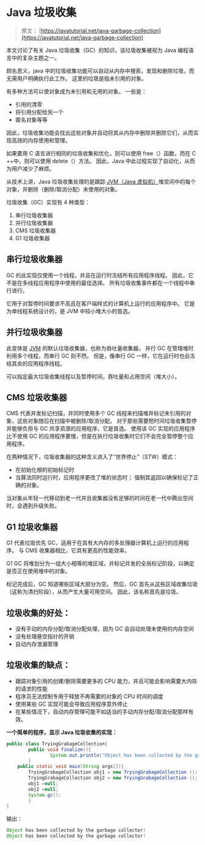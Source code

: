 # Java 垃圾收集

> 原文： [https://javatutorial.net/java-garbage-collection](https://javatutorial.net/java-garbage-collection)

本文讨论了有关 Java 垃圾收集（GC）的知识，该垃圾收集被视为 Java 编程语言中的复杂主题之一。

顾名思义，java 中的垃圾收集功能可以自动从内存中搜索，发现和删除垃圾，而无需用户明确执行此工作。 这里的垃圾是指未引用的对象。

有多种方法可以使对象成为未引用和无用的对象。 一些是：

*   引用的清零
*   将引用分配给另一个
*   匿名对象等等

因此，垃圾收集功能会找出这些对象并自动将其从内存中删除并删除它们，从而实现高效的内存使用和管理。

如果要用 C 语言进行相同的垃圾收集和优化，则可以使用 free（）函数，而在 C ++中，则可以使用 delete（）方法。 因此，Java 中此过程实现了自动化，从而为用户减少了麻烦。

从技术上讲，Java 垃圾收集处理的是跟踪 [JVM（Java 虚拟机）](https://javatutorial.net/jvm-explained)堆空间中的每个对象，并删除（删除/取消分配）未使用的对象。

垃圾收集（GC）实现有 4 种类型：

1.  串行垃圾收集器
2.  并行垃圾收集器
3.  CMS 垃圾收集器
4.  G1 垃圾收集器

## **串行垃圾收集器**

GC 的此实现仅使用一个线程，并且在运行时冻结所有应用程序线程。 因此，它不是在多线程应用程序中使用的最佳选择。 所有垃圾收集事件都在一个线程中串行进行。

它用于对暂停时间要求不高且在客户端样式的计算机上运行的应用程序中。 它是为单线程系统设计的，是 JVM 中较小堆大小的首选。

## **并行垃圾收集器**

此变体是 [JVM](https://javatutorial.net/jvm-explained) 的默认垃圾收集器，也称为吞吐量收集器。 并行 GC 在管理堆时利用多个线程，而串行 GC 则不然。 但是，像串行 GC 一样，它在运行时也会冻结其余的应用程序线程。

可以指定最大垃圾收集线程以及暂停时间，吞吐量和占用空间（堆大小）。

## **CMS 垃圾收集器**

CMS 代表并发标记扫描，并同时使用多个 GC 线程来扫描堆并标记未引用的对象，这些对象随后在扫描中被删除/取消分配。 对于那些需要短时间垃圾收集暂停并能够负担与 GC 共享资源的应用程序，它是首选。 使用该 GC 实现的应用程序比不使用 GC 的应用程序要慢，但是在执行垃圾收集时它们不会完全暂停整个应用程序。

在两种情况下，垃圾收集器的这种含义进入了“世界停止”（STW）模式：

*   在初始化根的初始标记时
*   当算法同时运行时，应用程序更改了堆的状态时； 强制其返回以确保标记了正确的对象。

当对象从年轻一代移动到老一代并且收集器没有足够的时间在老一代中腾出空间时，会遇到升级失败。

## **G1 垃圾收集器**

G1 代表垃圾优先 GC，适用于在具有大内存的多处理器计算机上运行的应用程序。 与 CMS 收集器相比，它具有更高的性能效率。

G1 GC 将堆划分为一组大小相等的堆区域，并标记并发的全局标记阶段，以确定是否正在使用堆中的对象。

标记完成后，GC 知道哪些区域大部分为空。 然后，GC 首先从这些区域收集垃圾（这称为清扫阶段），从而产生大量可用空间。 因此，该名称首先是垃圾。

## **垃圾收集的好处：**

*   没有手动的内存分配/取消分配处理，因为 GC 会自动处理未使用的内存空间
*   没有处理悬空指针的开销
*   自动内存泄漏管理

## **垃圾收集的缺点：**

*   跟踪对象引用的创建/删除需要更多的 CPU 能力，并且可能会影响需要大内存的请求的性能
*   程序员无法控制专用于释放不再需要的对象的 CPU 时间的调度
*   使用某些 GC 实现可能会导致应用程序意外停止
*   在某些情况下，自动内存管理可能不如适当的手动内存分配/取消分配那样有效。

**一个简单的程序，显示 Java 垃圾收集的实现：**

```java
public class TryingGrabageCollection{  
        public void finalize(){
                System.out.println("Object has been collected by the garbage collector!");
        }  
 	public static void main(String args[]){  
  		TryingGrabageCollection obj1 = new TryingGrabageCollection ();  
  		TryingGrabageCollection obj2 = new TryingGrabageCollection ();  
  		obj1 =null;  
  		obj2 =null;  
  		System.gc();  
        }  
} 

```

输出：

```java
Object has been collected by the garbage collector!
Object has been collected by the garbage collector!
```